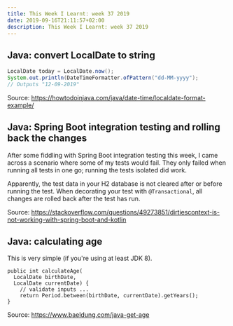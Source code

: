 ```yaml
---
title: This Week I Learnt: week 37 2019
date: 2019-09-16T21:11:57+02:00
description: This Week I Learnt: week 37 2019
---
```


## Java: convert LocalDate to string

```java
LocalDate today = LocalDate.now();
System.out.println(DateTimeFormatter.ofPattern("dd-MM-yyyy");
// Outputs "12-09-2019"
```

Source: https://howtodoinjava.com/java/date-time/localdate-format-example/

## Java: Spring Boot integration testing and rolling back the changes

After some fiddling with Spring Boot integration testing this week, I came across a scenario where some of my tests would fail. They only failed when running all tests in one go; running the tests isolated did work.

Apparently, the test data in your H2 database is not cleared after or before running the test. When decorating your test with `@Transactional`, all changes are rolled back after the test has run.

Source: https://stackoverflow.com/questions/49273851/dirtiescontext-is-not-working-with-spring-boot-and-kotlin

## Java: calculating age

This is very simple (if you're using at least JDK 8).

```
public int calculateAge(
  LocalDate birthDate,
  LocalDate currentDate) {
    // validate inputs ...
    return Period.between(birthDate, currentDate).getYears();
}
```

Source: https://www.baeldung.com/java-get-age